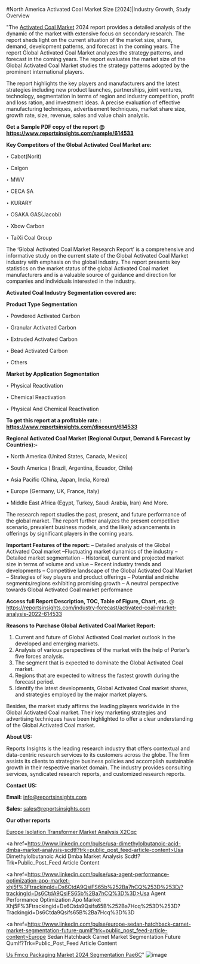 #North America Activated Coal Market Size [2024]|Industry Growth, Study Overview

"The <a href=https://www.reportsinsights.com/sample/614533>Activated Coal Market</a> 2024 report provides a detailed analysis of the dynamic of the market with extensive focus on secondary research. The report sheds light on the current situation of the market size, share, demand, development patterns, and forecast in the coming years. The report Global Activated Coal Market analyzes the strategy patterns, and forecast in the coming years. The report evaluates the market size of the Global Activated Coal Market studies the strategy patterns adopted by the prominent international players.

The report highlights the key players and manufacturers and the latest strategies including new product launches, partnerships, joint ventures, technology, segmentation in terms of region and industry competition, profit and loss ration, and investment ideas. A precise evaluation of effective manufacturing techniques, advertisement techniques, market share size, growth rate, size, revenue, sales and value chain analysis.

<strong>Get a Sample PDF copy of the report @ <a href=https://www.reportsinsights.com/sample/614533 style=color:#0000ff;>https://www.reportsinsights.com/sample/614533</a></strong>

<strong>Key Competitors of the Global Activated Coal Market are:</strong>

‣ Cabot(Norit)

‣ Calgon

‣ MWV

‣ CECA SA

‣ KURARY

‣ OSAKA GAS(Jacobi)

‣ Xbow Carbon

‣ TaiXi Coal Group

The ‘Global Activated Coal Market Research Report’ is a comprehensive and informative study on the current state of the Global Activated Coal Market industry with emphasis on the global industry. The report presents key statistics on the market status of the global Activated Coal market manufacturers and is a valuable source of guidance and direction for companies and individuals interested in the industry.

<strong>Activated Coal Industry Segmentation covered are:</strong>

<strong>Product Type Segmentation</strong>

‣ Powdered Activated Carbon

‣ Granular Activated Carbon

‣ Extruded Activated Carbon

‣ Bead Activated Carbon

‣ Others

<strong>Market by Application Segmentation</strong>

‣ Physical Reactivation

‣ Chemical Reactivation

‣ Physical And Chemical Reactivation

<strong>To get this report at a profitable rate.: <a href=https://www.reportsinsights.com/discount/614533 style=color:#0000ff;>https://www.reportsinsights.com/discount/614533</a></strong>

<strong>Regional Activated Coal Market (Regional Output, Demand &amp; Forecast by Countries):-</strong>

• North America (United States, Canada, Mexico)

• South America ( Brazil, Argentina, Ecuador, Chile)

• Asia Pacific (China, Japan, India, Korea)

• Europe (Germany, UK, France, Italy)

• Middle East Africa (Egypt, Turkey, Saudi Arabia, Iran) And More.

The research report studies the past, present, and future performance of the global market. The report further analyzes the present competitive scenario, prevalent business models, and the likely advancements in offerings by significant players in the coming years.

<strong>Important Features of the report:</strong>
– Detailed analysis of the Global Activated Coal market
–Fluctuating market dynamics of the industry
–Detailed market segmentation
– Historical, current and projected market size in terms of volume and value
– Recent industry trends and developments
– Competitive landscape of the Global Activated Coal Market
– Strategies of key players and product offerings
– Potential and niche segments/regions exhibiting promising growth
– A neutral perspective towards Global Activated Coal market performance

<strong>Access full Report Description, TOC, Table of Figure, Chart, etc. </strong>@   <a href=https://reportsinsights.com/industry-forecast/activated-coal-market-analysis-2022-614533 style=color:#0000ff;>https://reportsinsights.com/industry-forecast/activated-coal-market-analysis-2022-614533</a>

<strong>Reasons to Purchase Global Activated Coal Market Report:</strong>
1. Current and future of Global Activated Coal market outlook in the developed and emerging markets.
2. Analysis of various perspectives of the market with the help of Porter’s five forces analysis.
3. The segment that is expected to dominate the Global Activated Coal market.
4. Regions that are expected to witness the fastest growth during the forecast period.
5. Identify the latest developments, Global Activated Coal market shares, and strategies employed by the major market players.

Besides, the market study affirms the leading players worldwide in the Global Activated Coal market. Their key marketing strategies and advertising techniques have been highlighted to offer a clear understanding of the Global Activated Coal market.

<strong><strong>About US</strong>:</strong>

Reports Insights is the leading research industry that offers contextual and data-centric research services to its customers across the globe. The firm assists its clients to strategize business policies and accomplish sustainable growth in their respective market domain. The industry provides consulting services, syndicated research reports, and customized research reports.

<strong>Contact US:</strong>

<p class=><b>Email:</b> <a href=mailto:info@reportsinsights.com>info@reportsinsights.com</a></p>
<p class=><b>Sales:</b> <a href=mailto:sales@reportsinsights.com>sales@reportsinsights.com</a></p>

<strong>Our other reports</strong>

<a href=https://www.linkedin.com/pulse/europe-isolation-transformer-market-analysis-x2cqc/>Europe Isolation Transformer Market Analysis X2Cqc</a>

<a href=https://www.linkedin.com/pulse/usa-dimethylolbutanoic-acid-dmba-market-analysis-scdtf?trk=public_post_feed-article-content>Usa Dimethylolbutanoic Acid Dmba Market Analysis Scdtf?Trk=Public_Post_Feed Article Content</a>

<a href=https://www.linkedin.com/pulse/usa-agent-performance-optimization-apo-market-xhj5f%3FtrackingId=Ds6CtdA9QsiFS65b%252Ba7hCQ%253D%253D/?trackingId=Ds6CtdA9QsiFS65b%2Ba7hCQ%3D%3D>Usa Agent Performance Optimization Apo Market Xhj5F%3Ftrackingid=Ds6Ctda9Qsifs65B%252Ba7Hcq%253D%253D?Trackingid=Ds6Ctda9Qsifs65B%2Ba7Hcq%3D%3D</a>

<a href=https://www.linkedin.com/pulse/europe-sedan-hatchback-carnet-market-segmentation-future-qumlf?trk=public_post_feed-article-content>Europe Sedan Hatchback Carnet Market Segmentation Future Qumlf?Trk=Public_Post_Feed Article Content</a>

<a href=https://www.linkedin.com/pulse/us-fmcg-packaging-market-2024-segmentation-pae6c/>Us Fmcg Packaging Market 2024 Segmentation Pae6C</a>"
![image](https://github.com/aanak123/RIMarketer1/assets/158471119/66bb4fb8-59c4-4456-8caf-2f975543ed34)
